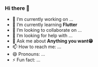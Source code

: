 ### Hi there 👋





- 🔭 I’m currently working on ...
- 🌱 I’m currently learning **Flutter**
- 👯 I’m looking to collaborate on ...
- 🤔 I’m looking for help with ...
- 💬 Ask me about **Anything you want😁**
- 📫 How to reach me: ...
- 😄 Pronouns: ...
- ⚡ Fun fact: ...

